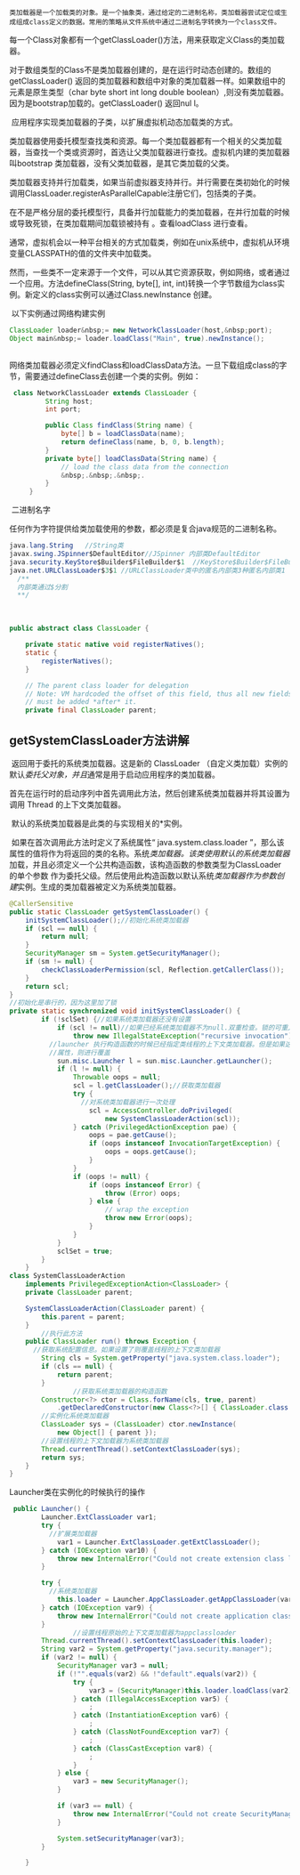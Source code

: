 	类加载器是一个加载类的对象。是一个抽象类，通过给定的二进制名称，类加载器尝试定位或生成组成class定义的数据。常用的策略从文件系统中通过二进制名字转换为一个class文件。  

​	每一个Class对象都有一个getClassLoader()方法，用来获取定义Class的类加载器。  

​	对于数组类型的Class不是类加载器创建的，是在运行时动态创建的。数组的getClassLoader() 返回的类加载器和数组中对象的类加载器一样。如果数组中的元素是原生类型（char byte short int long double boolean）,则没有类加载器。因为是bootstrap加载的。getClassLoader() 返回nul l。  

​	应用程序实现类加载器的子类，以扩展虚拟机动态加载类的方式。  

​	类加载器使用委托模型查找类和资源。每一个类加载器都有一个相关的父类加载器，当查找一个类或资源时，首选让父类加载器进行查找。虚拟机内建的类加载器叫bootstrap 类加载器，没有父类加载器，是其它类加载的父类。  

​	类加载器支持并行加载类，如果当前虚拟器支持并行。并行需要在类初始化的时候调用ClassLoader.registerAsParallelCapable注册它们，包括类的子类。  

​	在不是严格分层的委托模型行，具备并行加载能力的类加载器，在并行加载的时候或导致死锁，在类加载期间加载锁被持有 。查看loadClass 进行查看。  

​	通常，虚拟机会以一种平台相关的方式加载类，例如在unix系统中，虚拟机从环境变量CLASSPATH的值的文件夹中加载类。  

​		然而，一些类不一定来源于一个文件，可以从其它资源获取，例如网络，或者通过一个应用。方法defineClass(String, byte[], int, int)转换一个字节数组为class实例。新定义的class实例可以通过Class.newInstance 创建。  

​	以下实例通过网络构建实例



```java
ClassLoader loader&nbsp;= new NetworkClassLoader(host,&nbsp;port);
Object main&nbsp;= loader.loadClass("Main", true).newInstance();
		
```

​	网络类加载器必须定义findClass和loadClassData方法。一旦下载组成class的字节，需要通过defineClass去创建一个类的实例。例如：

```java
 class NetworkClassLoader extends ClassLoader {
         String host;
         int port;

         public Class findClass(String name) {
             byte[] b = loadClassData(name);
             return defineClass(name, b, 0, b.length);
         }
         private byte[] loadClassData(String name) {
             // load the class data from the connection
             &nbsp;.&nbsp;.&nbsp;.
         }
     }
```

​		二进制名字

​		任何作为字符提供给类加载使用的参数，都必须是复合java规范的二进制名称。

```java
java.lang.String   //String类
javax.swing.JSpinner$DefaultEditor//JSpinner 内部类DefaultEditor
java.security.KeyStore$Builder$FileBuilder$1  //KeyStore$Builder$FileBuilder 中的匿名内部类1，因为匿名类没有名字，所以用数字表示
java.net.URLClassLoader$3$1 //URLClassLoader类中的匿名内部类3种匿名内部类1
  /**
  内部类通过$分割
  **/
```

​	

```java
public abstract class ClassLoader {

    private static native void registerNatives();
    static {
        registerNatives();
    }

    // The parent class loader for delegation
    // Note: VM hardcoded the offset of this field, thus all new fields
    // must be added *after* it.
    private final ClassLoader parent;
```

## getSystemClassLoader方法讲解

​	返回用于委托的系统类加载器。这是新的 ClassLoader （自定义类加载）实例的默认*委托父对象，并且*通常是用于启动应用程序的类加载器。

​	首先在运行时的启动序列中首先调用此方法，然后创建系统类加载器并将其设置为调用 Thread 的上下文类加载器。

​	默认的系统类加载器是此类的与实现相关的*实例。

​	如果在首次调用此方法时定义了系统属性“  java.system.class.loader ”，那么该属性的值将作为将返回的类的名称。系统*类加载器。该类使用默认的系统类加载器*加载，并且必须定义一个公共构造函数，该构造函数的参数类型为ClassLoader 的单个参数 作为委托父级。然后使用此构造函数以默认系统*类加载器作为参数创建*实例。生成的类加载器被定义为系统类加载器。

```java
@CallerSensitive
public static ClassLoader getSystemClassLoader() {
    initSystemClassLoader();//初始化系统类加载器
    if (scl == null) {
        return null;
    }
    SecurityManager sm = System.getSecurityManager();
    if (sm != null) {
        checkClassLoaderPermission(scl, Reflection.getCallerClass());
    }
    return scl;
}
//初始化是串行的，因为这里加了锁
private static synchronized void initSystemClassLoader() {
        if (!sclSet) {//如果系统类加载器还没有设置
            if (scl != null)//如果已经系统类加载器不为null.双重检查。锁的可重入机制
                throw new IllegalStateException("recursive invocation");
          //launcher 执行构造函数的时候已经指定类线程的上下文类加载器。但是如果这里系统
          //属性，则进行覆盖
            sun.misc.Launcher l = sun.misc.Launcher.getLauncher();
            if (l != null) {
                Throwable oops = null;
                scl = l.getClassLoader();//获取类加载器
                try {
                  //对系统类加载器进行一次处理
                    scl = AccessController.doPrivileged(
                        new SystemClassLoaderAction(scl));
                } catch (PrivilegedActionException pae) {
                    oops = pae.getCause();
                    if (oops instanceof InvocationTargetException) {
                        oops = oops.getCause();
                    }
                }
                if (oops != null) {
                    if (oops instanceof Error) {
                        throw (Error) oops;
                    } else {
                        // wrap the exception
                        throw new Error(oops);
                    }
                }
            }
            sclSet = true;
        }
    }
class SystemClassLoaderAction
    implements PrivilegedExceptionAction<ClassLoader> {
    private ClassLoader parent;

    SystemClassLoaderAction(ClassLoader parent) {
        this.parent = parent;
    }
		//执行此方法
    public ClassLoader run() throws Exception {
      //获取系统配置信息。如果设置了则覆盖线程的上下文类加载器
        String cls = System.getProperty("java.system.class.loader");
        if (cls == null) {
            return parent;
        }
				//获取系统类加载器的构造函数
        Constructor<?> ctor = Class.forName(cls, true, parent)
            .getDeclaredConstructor(new Class<?>[] { ClassLoader.class });
      	//实例化系统类加载器
        ClassLoader sys = (ClassLoader) ctor.newInstance(
            new Object[] { parent });
      	//设置线程的上下文加载器为系统类加载器
        Thread.currentThread().setContextClassLoader(sys);
        return sys;
    }
}

```

Launcher类在实例化的时候执行的操作

```java
 public Launcher() {
        Launcher.ExtClassLoader var1;
        try {
          //扩展类加载器
            var1 = Launcher.ExtClassLoader.getExtClassLoader();
        } catch (IOException var10) {
            throw new InternalError("Could not create extension class loader", var10);
        }

        try {
          //系统类加载器
            this.loader = Launcher.AppClassLoader.getAppClassLoader(var1);
        } catch (IOException var9) {
            throw new InternalError("Could not create application class loader", var9);
        }
				//设置线程原始的上下文类加载器为appclassloader
        Thread.currentThread().setContextClassLoader(this.loader);
        String var2 = System.getProperty("java.security.manager");
        if (var2 != null) {
            SecurityManager var3 = null;
            if (!"".equals(var2) && !"default".equals(var2)) {
                try {
                    var3 = (SecurityManager)this.loader.loadClass(var2).newInstance();
                } catch (IllegalAccessException var5) {
                    ;
                } catch (InstantiationException var6) {
                    ;
                } catch (ClassNotFoundException var7) {
                    ;
                } catch (ClassCastException var8) {
                    ;
                }
            } else {
                var3 = new SecurityManager();
            }

            if (var3 == null) {
                throw new InternalError("Could not create SecurityManager: " + var2);
            }

            System.setSecurityManager(var3);
        }

    }

```

